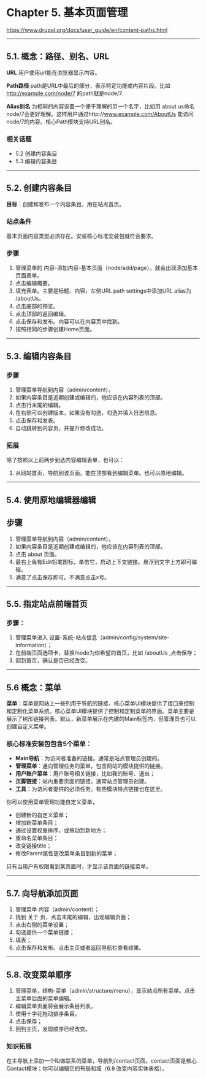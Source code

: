 # Chapter 5. 基本页面管理

https://www.drupal.org/docs/user_guide/en/content-paths.html

---
## 5.1. 概念：路径、别名、URL

**URL**
用户使用url能在浏览器显示内容。

**Path路径**
path是URL中最后的部分，表示特定功能或内容片段。比如 http://example.com/node/7 的path就是node/7.

**Alias别名**
为相同的内容设置一个便于理解的另一个名字，比如用 about us命名node/7会更好理解。这样用户通过http://www.example.com/AboutUs 能访问node/7的内容。核心Path模块支持URL别名。

### 相关话题
 - 5.2 创建内容条目
 - 5.3 编辑内容条目



---
## 5.2. 创建内容条目

**目标**：创建和发布一个内容条目，用在站点首页。

### 站点条件
基本页面内容类型必须存在。安装核心标准安装包就符合要求。

### 步骤
1. 管理菜单的 内容-添加内容-基本页面（node/add/page）。就会出现添加基本页面表单。
2. 点击编辑概要。
3. 填充表单。主要是标题、内容，左侧URL path settings中添加URL alias为 /aboutUs。
4. 点击底部的预览。
5. 点击顶部的返回编辑。
6. 点击保存和发布。内容可以在内容页中找到。
7. 按照相同的步骤创建Home页面。



---
## 5.3. 编辑内容条目

### 步骤
1. 管理菜单导航到内容（admin/content）。
2. 如果内容条目是近期创建或编辑的，他应该在内容列表的顶部。
3. 点击行末尾的编辑。
4. 在右侧可以创建版本，如果没有勾选，勾选并填入日志信息。
5. 点击保存和发表。
6. 自动跳转到内容页，并提升修改成功。


### 拓展
除了按照以上前两步到达内容编辑表单，也可以：
1. 从网站首页，导航到该页面。能在顶部看到编辑菜单。也可以原地编辑。



---
## 5.4. 使用原地编辑器编辑

## 步骤
1. 管理菜单导航到内容（admin/content）。
2. 如果内容条目是近期创建或编辑的，他应该在内容列表的顶部。
3. 点击 about 页面。
4. 最右上角有Edit铅笔图标，单击它，启动上下文链接。悬浮到文字上方即可编辑。
5. 满意了点击保存即可。不满意点击x号。



---
## 5.5. 指定站点前端首页

### 步骤：
1. 管理菜单进入 设置-系统-站点信息（admin/config/system/site-information）；
2. 在前端页面选项卡，替换/node为你希望的首页，比如 /aboutUs ,点击保存；
3. 回到首页，确认是否已经改变。


---
## 5.6 概念：菜单

**菜单**：菜单是网站上一些列用于导航的链接。核心菜单UI模块提供了接口来控制和定制化菜单系统。核心菜单UI模块提供了控制和定制菜单的界面。菜单主要是展示了树形链接列表。默认，新菜单展示在内建的Main标签内，但管理员也可以创建自定义菜单。

### 核心标准安装包包含5个菜单：
 - **Main导航**：为访问者准备的链接。通常是站点管理员创建的。
 - **管理菜单**：通向管理任务的菜单。包含网站的模块提供的链接。
 - **用户账户菜单**：用户账号相关链接，比如我的账号、退出；
 - **页脚链接**：站内重要页面的链接。通常站点管理员创建。
 - **工具**：为访问者提供的必须任务。有些模块特点链接也在这里。

你可以使用菜单管理功能自定义菜单，
 - 创建新的自定义菜单；
 - 增加新菜单条目；
 - 通过设置权重排序，或拖动到新地方；
 - 重命名菜单条目；
 - 改变链接title；
 - 修改Parent属性更改菜单条目到新的菜单；

只有当用户有权限看到某页面时，才显示该页面的链接菜单。




---
## 5.7. 向导航添加页面

1. 管理菜单 内容（admin/content）；
2. 找到 关于 页，点击末尾的编辑，出现编辑页面；
3. 点击右侧的菜单设置；
4. 勾选提供一个菜单链接；
5. 填表；
6. 点击保存和发布。点击主页或者返回导航栏查看结果。


---
## 5.8. 改变菜单顺序
1. 管理菜单，结构-菜单（admin/structure/menu），显示站点所有菜单。点击主菜单后面的菜单编辑。
2. 编辑菜单页面将会展示条目列表。
3. 使用十字花拖动排序条目。
4. 点击保存；
5. 回到主页，发现顺序已经改变。

### 知识拓展
在主导航上添加一个叫做联系的菜单，导航到/contact页面。contact页面是核心Contact模块；你可以编辑它的布局和域（6.9 改变内容实体表格）。
